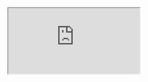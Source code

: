 <iframe src="https://docs.google.com/spreadsheets/d/1d0qMA9aHBiKB5jriMcrTYY6SuWe5KrW-ED-DhELf6RM/pubhtml?gid=1702716357&amp;single=true&amp;widget=true&amp;headers=false"></iframe>
